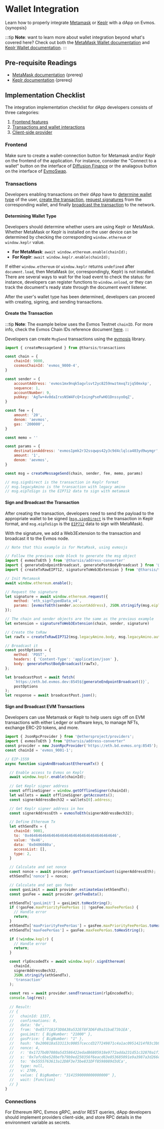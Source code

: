 <!--
order: 1
-->

# Wallet Integration

Learn how to properly integrate [Metamask](https://metamask.io/)
or [Keplr](https://www.keplr.app/) with a dApp on Evmos.
{synopsis}

:::tip
**Note**: want to learn more about wallet integration beyond what's covered here?
Check out both the [MetaMask Wallet documentation](https://docs.metamask.io/guide/)
and [Keplr Wallet documentation](https://docs.keplr.app/).
:::

## Pre-requisite Readings

- [MetaMask documentation](https://docs.metamask.io/guide/) {prereq}
- [Keplr documentation](https://docs.keplr.app/) {prereq}

## Implementation Checklist

The integration implementation checklist for dApp developers consists of three categories:

1. [Frontend features](#frontend)
2. [Transactions and wallet interactions](#transactions)
3. [Client-side provider](#connections)

### Frontend

Make sure to create a wallet-connection button for Metamask and/or Keplr on the frontend of the application.
For instance, consider the "Connect to a wallet" button on
the interface of [Diffusion Finance](https://app.diffusion.fi/)
or the analagous button on the interface of [EvmoSwap](https://app.evmoswap.org/).

### Transactions

Developers enabling transactions on their dApp have to [determine wallet type](#determining-wallet-type) of the user,
[create the transaction](#create-the-transaction), [request signatures](#sign-and-broadcast-the-transaction)
from the corresponding wallet,
and finally [broadcast the transaction](#sign-and-broadcast-the-transaction) to the network.

#### Determining Wallet Type

Developers should determine whether users are using Keplr or MetaMask.
Whether MetaMask or Keplr is installed on the user device can be determined
by checking the corresponding `window.ethereum` or `window.keplr` value.

- **For MetaMask**: `await window.ethereum.enable(chainId);`
- **For Keplr**: `await window.keplr.enable(chainId);`

If either `window.ethereum` or `window.keplr` returns `undefined` after `document.load`,
then MetaMask (or, correspondingly, Keplr) is not installed.
There are several ways to wait for the load event to check the status:
for instance, developers can register functions to `window.onload`,
or they can track the document's ready state through the document event listener.

After the user's wallet type has been determined, developers can proceed with creating, signing,
and sending transactions.

#### Create the Transaction

:::tip
**Note**: The example below uses the Evmos Testnet `chainID`.
For more info, check the Evmos Chain IDs reference document [here](../../users/technical_concepts/chain_id.md).
:::

Developers can create `MsgSend` transactions using the [evmosjs](../libraries/evmosjs.md) library.

```js
import { createMessageSend } from @tharsis/transactions

const chain = {
    chainId: 9000,
    cosmosChainId: 'evmos_9000-4',
}

const sender = {
    accountAddress: 'evmos1mx9nqk5agvlsvt2yc8259nwztmxq7zjq50mxkp',
    sequence: 1,
    accountNumber: 9,
    pubkey: 'AgTw+4v0daIrxsNSW4FcQ+IoingPseFwHO1DnssyoOqZ',
}

const fee = {
    amount: '20',
    denom: 'aevmos',
    gas: '200000',
}

const memo = ''

const params = {
    destinationAddress: 'evmos1pmk2r32ssqwps42y3c9d4clqlca403yd9wymgr',
    amount: '1',
    denom: 'aevmos',
}

const msg = createMessageSend(chain, sender, fee, memo, params)

// msg.signDirect is the transaction in Keplr format
// msg.legacyAmino is the transaction with legacy amino
// msg.eipToSign is the EIP712 data to sign with metamask
```

#### Sign and Broadcast the Transaction

<!-- textlint-disable -->
After creating the transaction, developers need to send the payload to the appropriate wallet to be signed
([`msg.signDirect`](https://docs.keplr.app/api/#sign-direct-protobuf) is the transaction in Keplr format,
and `msg.eipToSign` is the [`EIP712`](https://eips.ethereum.org/EIPS/eip-712) data to sign with MetaMask).

With the signature, we add a Web3Extension to the transaction and broadcast it to the Evmos node.

<!-- textlint-enable -->
```js
// Note that this example is for MetaMask, using evmosjs

// Follow the previous code block to generate the msg object
import { evmosToEth } from '@tharsis/address-converter'
import { generateEndpointBroadcast, generatePostBodyBroadcast } from '@tharsis/provider'
import { createTxRawEIP712, signatureToWeb3Extension } from '@tharsis/transactions'

// Init Metamask
await window.ethereum.enable();

// Request the signature
let signature = await window.ethereum.request({
    method: 'eth_signTypedData_v4',
    params: [evmosToEth(sender.accountAddress), JSON.stringify(msg.eipToSign)],
});

// The chain and sender objects are the same as the previous example
let extension = signatureToWeb3Extension(chain, sender, signature)

// Create the txRaw
let rawTx = createTxRawEIP712(msg.legacyAmino.body, msg.legacyAmino.authInfo, extension)

// Broadcast it
const postOptions = {
    method: 'POST',
    headers: { 'Content-Type': 'application/json' },
    body: generatePostBodyBroadcast(rawTx),
};

let broadcastPost = await fetch(
    `https://eth.bd.evmos.dev:8545${generateEndpointBroadcast()}`,
    postOptions
);
let response = await broadcastPost.json();
```

#### Sign and Broadcast EVM Transactions

Developers can use Metamask or Keplr to help users sign off on EVM transactions with either Ledger or software keys,
to manage NFTs, exchange ERC-20 tokens, and more.

```js
import { JsonRpcProvider } from '@ethersproject/providers';
import { evmosToEth } from "@tharsis/address-converter"
const provider = new JsonRpcProvider('https://eth.bd.evmos.org:8545');
const chainId = 'evmos_9001-1';

// EIP-1559
async function signAndBroadcastEthereumTx() {

  // Enable access to Evmos on Keplr
  await window.keplr.enable(chainId);
  
  // Get Keplr signer address
  const offlineSigner = window.getOfflineSigner(chainId);
  let wallets = await offlineSigner.getAccounts();
  const signerAddressBech32 = wallets[0].address;

  // Get Keplr signer address in hex
  const signerAddressEth = evmosToEth(signerAddressBech32);

  // Define Ethereum Tx
  let ethSendTx = {
    chainId: 9001,
    to: '0x4646464646464646464646464646464646464646',
    value: '0x46',
    data: '0x0406080a',
    accessList: [],
    type: 2,
  }

  // Calculate and set nonce
  const nonce = await provider.getTransactionCount(signerAddressEth);
  ethSendTx['nonce'] = nonce;

  // Calculate and set gas fees
  const gasLimit = await provider.estimateGas(ethSendTx);
  const gasFee = await provider.getFeeData();

  ethSendTx['gasLimit'] = gasLimit.toHexString();
  if (!gasFee.maxPriorityFeePerGas || !gasFee.maxFeePerGas) { 
    // Handle error
    return;
  }
  ethSendTx['maxPriorityFeePerGas'] = gasFee.maxPriorityFeePerGas.toHexString();
  ethSendTx['maxFeePerGas'] = gasFee.maxFeePerGas.toHexString();

  if (!window.keplr) {
    // Handle error
    return;
  }

  const rlpEncodedTx = await window.keplr.signEthereum(
    chainId,
    signerAddressBech32,
    JSON.stringify(ethSendTx),
    'transaction'
  );
  
  const res = await provider.sendTransaction(rlpEncodedTx);
  console.log(res);
  
  // Result:
  // {
  //   chainId: 1337,
  //   confirmations: 0,
  //   data: '0x',
  //   from: '0x8577181F3D8A38a532Ef8F3D6Fd9a31baE73b1EA',
  //   gasLimit: { BigNumber: "21000" },
  //   gasPrice: { BigNumber: "1" },
  //   hash: '0x200818a533113c00057ceccd3277249871c4a1ac09514214f03c3b96099b6c92',
  //   nonce: 4,
  //   r: '0x1727bd07080a5d3586422edad86805918e9772adda231d51c32870a1f1cabffb',
  //   s: '0x7afc6be528befb79b9ed250356f6eacd63e853685091e9a3987a3d266c6cb26a',
  //   to: '0x5555763613a12D8F3e73be831DFf8598089d3dCa',
  //   type: null,
  //   v: 2709,
  //   value: { BigNumber: "3141590000000000000" },
  //   wait: [Function]
  // }
}
```

### Connections

For Ethereum RPC, Evmos gRPC, and/or REST queries, dApp developers should implement providers client-side,
and store RPC details in the environment variable as secrets.
